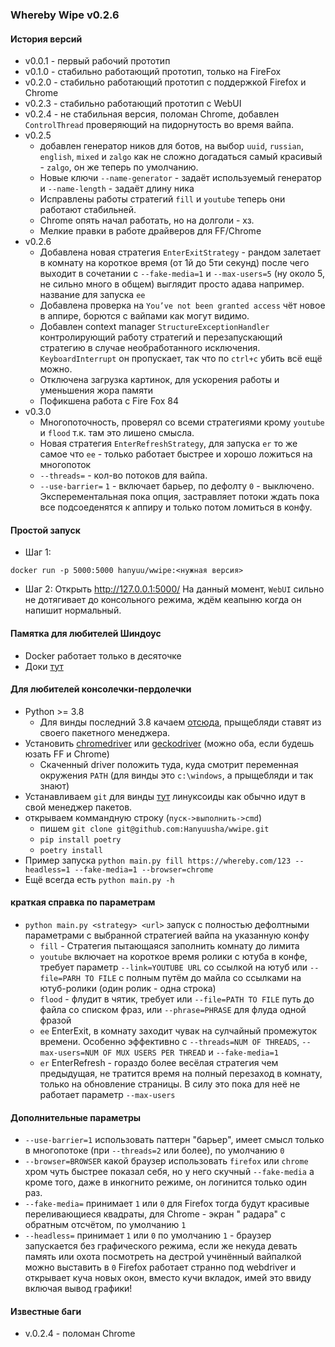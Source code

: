 ### Whereby Wipe v0.2.6

#### История версий
* v0.0.1 - первый рабочий прототип
* v0.1.0 - стабильно работающий прототип, только на FireFox
* v0.2.0 - стабильно работающий прототип с поддержкой Firefox и Chrome
* v0.2.3 - стабильно работающий прототип с WebUI
* v0.2.4 - не стабильная версия, поломан Chrome, добавлен `ControlThread` проверяющий на пидорнутость во время вайпа.
* v0.2.5  
  * добавлен генератор ников для ботов, на выбор `uuid`, `russian`, `english`, `mixed` и `zalgo`
    как не сложно догадаться самый красивый - `zalgo`, он же теперь по умолчанию.
  * Новые ключи `--name-generator` - задаёт используемый генератор и `--name-length` - задаёт длину ника
  * Исправлены работы стратегий `fill` и `youtube` теперь они работают стабильней.
  * Chrome опять начал работать, но на долголи - хз.
  * Мелкие правки в работе драйверов для FF/Chrome
* v0.2.6
  * Добавлена новая стратегия `EnterExitStrategy` - рандом залетает в комнату на короткое время (от 1й до 5ти секунд)
    после чего выходит в сочетании с `--fake-media=1` и `--max-users=5` (ну около 5, не сильно много в общем)
    выглядит просто адава например. название для запуска `ee`
  * Добавлена проверка на `You’ve not been granted access` чёт новое в аппире, борются с вайпами как могут видимо.
  * Добавлен context manager `StructureExceptionHandler` контролирующий работу стратегий и перезапускающий стратегию в
    случае необработанного исключения. `KeyboardInterrupt` он пропускает, так что по `ctrl+c` убить всё ещё можно.
  * Отключена загрузка картинок, для ускорения работы и уменьшения жора памяти
  * Пофикшена работа с Fire Fox 84
* v0.3.0
  * Многопоточность, проверял со всеми стратегиями крому `youtube` и `flood` т.к. там это лишено смысла.
  * Новая стратегия `EnterRefreshStrategy`, для запуска `er` то же самое что `ee` - только работает быстрее и хорошо
    ложиться на многопоток
  * `--threads=` - кол-во потоков для вайпа.
  * `--use-barrier=` `1` - включает барьер, по дефолту `0` - выключено. Эксперементальная пока опция, застравляет потоки
    ждать пока все подсоеденятся к аппиру и только потом ломиться в конфу.

#### Простой запуск
* Шаг 1:
```
docker run -p 5000:5000 hanyuu/wwipe:<нужная версия>
```
* Шаг 2:
  Открыть http://127.0.0.1:5000/
  На данный момент, `WebUI` сильно не дотягивает до консольного режима, ждём кеапыню когда он напишит нормальный.

#### Памятка для любителей Шиндоус

* Docker работает только в десяточке
* Доки [тут](https://docs.docker.com/docker-for-windows/)

#### Для любителей консолечки-пердолечки

* Python >= 3.8
  * Для винды последний 3.8 качаем [отсюда](https://www.python.org/ftp/python/3.8.6/python-3.8.6-amd64.exe), прыщебляди
    ставят из своего пакетного менеджера.
* Установить [chromedriver](https://chromedriver.chromium.org/)
  или [geckodriver](https://github.com/mozilla/geckodriver/releases) (можно оба, если будешь юзать FF и Chrome)
  * Скаченный driver положить туда, куда смотрит переменная окружения `PATH` (для винды это `c:\windows`, а прыщебляди и
    так знают)
* Устанавливаем `git` для винды [тут](https://git-scm.com/download/win) линуксоиды как обычно идут в свой менеджер
  пакетов.
* открываем коммандную строку (`пуск->выполнить->cmd`)
  * пишем `git clone git@github.com:Hanyuusha/wwipe.git`
  * `pip install poetry`
  * `poetry install`
* Пример запуска `python main.py fill https://whereby.com/123 --headless=1 --fake-media=1 --browser=chrome`
* Ещё всегда есть `python main.py -h`

#### краткая справка по параметрам

* `python main.py <strategy> <url>` запуск с полностью дефолтными параметрами с выбранной стратегией вайпа на указанную
  конфу
  * `fill` - Стратегия пытающаяся заполнить комнату до лимита
  * `youtube` включает на короткое время ролики с ютуба в конфе, требует параметр `--link=YOUTUBE URL` со ссылкой на
    ютуб или `--file=PARH TO FILE` с полным путём до майла со ссылками на ютуб-ролики (один ролик - одна строка)
  * `flood` - флудит в чятик, требует или `--file=PATH TO FILE` путь до файла со списком фраз, или `--phrase=PHRASE` для
    флуда одной фразой
  * `ee` EnterExit, в комнату заходит чувак на сулчайный промежуток времени. Особенно эффективно
    с `--threads=NUM OF THREADS`, `--max-users=NUM OF MUX USERS PER THREAD`
    и `--fake-media=1`
  * `er` EnterRefresh - гораздо более весёлая стратегия чем предыдущая, не тратится время на полный перезаход в комнату,
    только на обновление страницы. В силу это пока для неё не работает параметр `--max-users`

#### Дополнительные параметры

* `--use-barrier=1` использовать паттерн "барьер", имеет смысл только в многопотоке (при `--threads=2` или более), по
  умолчанию `0`
* `--browser=BROWSER` какой браузер использовать `firefox` или `chrome` хром чуть быстрее показал себя, но у него
  скучный `--fake-media` а кроме того, даже в инкогнито режиме, он логинится только один раз.
* `--fake-media=` принимает `1` или `0` для Firefox тогда будут красивые переливающиеся квадраты, для Chrome - экран "
  радара" с обратным отсчётом, по умолчанию `1`
* `--headless=` принимает `1` или `0` по умолчанию `1` - браузер запускается без графического режима, если же некуда
  девать память или охота посмотреть на дестрой учинённый вайпалкой можно выставить в `0`
  Firefox работает странно под webdriver и открывает куча новых окон, вместо кучи вкладок, имей это ввиду включая вывод
  графики!

#### Известные баги

* v.0.2.4 - поломан Chrome